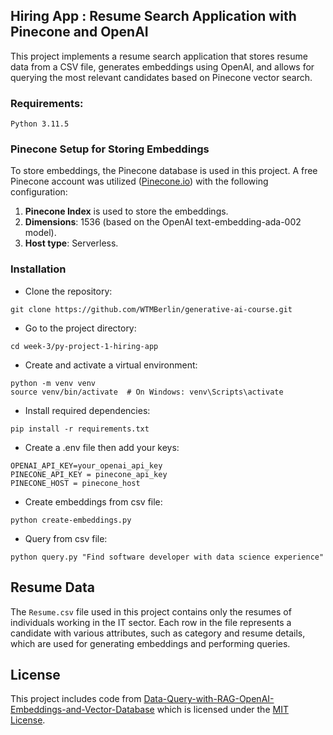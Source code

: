 ## Hiring App : Resume Search Application with Pinecone and OpenAI

This project implements a resume search application that stores resume data from a CSV file, generates embeddings using OpenAI, and allows for querying the most relevant candidates based on Pinecone vector search.

### Requirements:

    Python 3.11.5

### Pinecone Setup for Storing Embeddings

To store embeddings, the Pinecone database is used in this project. A free Pinecone account was utilized ([Pinecone.io](https://www.pinecone.io/)) with the following configuration:

1. **Pinecone Index** is used to store the embeddings.
2. **Dimensions**: 1536 (based on the OpenAI text-embedding-ada-002 model).
3. **Host type**: Serverless.

### Installation

- Clone the repository:

```
git clone https://github.com/WTMBerlin/generative-ai-course.git
```

- Go to the project directory:

```
cd week-3/py-project-1-hiring-app
```

- Create and activate a virtual environment:

```
python -m venv venv
source venv/bin/activate  # On Windows: venv\Scripts\activate
```

- Install required dependencies:

```
pip install -r requirements.txt
```

- Create a .env file then add your keys:

```
OPENAI_API_KEY=your_openai_api_key
PINECONE_API_KEY = pinecone_api_key
PINECONE_HOST = pinecone_host
```

- Create embeddings from csv file:

```
python create-embeddings.py
```

- Query from csv file:

```
python query.py "Find software developer with data science experience"
```

## Resume Data

The `Resume.csv` file used in this project contains only the resumes of individuals working in the IT sector. Each row in the file represents a candidate with various attributes, such as category and resume details, which are used for generating embeddings and performing queries.

## License

This project includes code from [Data-Query-with-RAG-OpenAI-Embeddings-and-Vector-Database](https://github.com/mmr116/Data-Query-with-RAG-OpenAI-Embeddings-and-Vector-Database) which is licensed under the [MIT License](https://github.com/mmr116/Data-Query-with-RAG-OpenAI-Embeddings-and-Vector-Database/blob/main/LICENSE).
